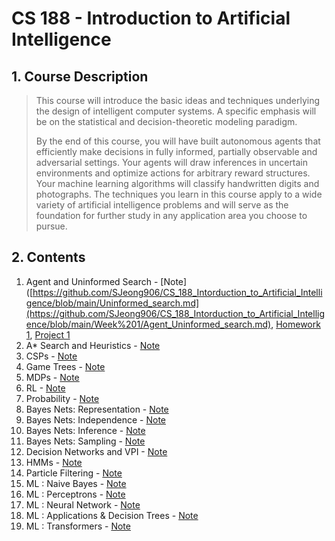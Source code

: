 # CS 188 - Introduction to Artificial Intelligence
## 1. Course Description
> This course will introduce the basic ideas and techniques underlying the design of intelligent computer systems. A specific emphasis will be on the statistical and decision-theoretic modeling paradigm.
>
> By the end of this course, you will have built autonomous agents that efficiently make decisions in fully informed, partially observable and adversarial settings. Your agents will draw inferences in uncertain environments and optimize actions for arbitrary reward structures. Your machine learning algorithms will classify handwritten digits and photographs. The techniques you learn in this course apply to a wide variety of artificial intelligence problems and will serve as the foundation for further study in any application area you choose to pursue.

## 2. Contents

1. Agent and Uninformed Search - [Note]([https://github.com/SJeong906/CS_188_Intorduction_to_Artificial_Intelligence/blob/main/Uninformed_search.md](https://github.com/SJeong906/CS_188_Intorduction_to_Artificial_Intelligence/blob/main/Week%201/Agent_Uninformed_search.md), [Homework 1](), [Project 1]()
2. A* Search and Heuristics - [Note]()
3. CSPs - [Note]()
4. Game Trees - [Note]()
5. MDPs - [Note]()
6. RL - [Note]()
7. Probability - [Note]()
8. Bayes Nets: Representation - [Note]()
9. Bayes Nets: Independence - [Note]()
10. Bayes Nets: Inference - [Note]()
11. Bayes Nets: Sampling - [Note]()
12. Decision Networks and VPI - [Note]()
13. HMMs - [Note]()
14. Particle Filtering - [Note]()
15.  ML : Naive Bayes - [Note]()
16.  ML : Perceptrons - [Note]()
17.  ML : Neural Network - [Note]()
18.  ML : Applications & Decision Trees - [Note]()
19.  ML : Transformers - [Note]()
